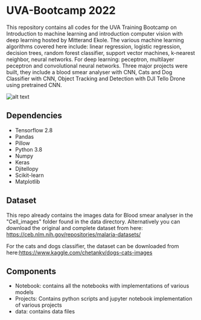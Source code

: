 # UVA-Bootcamp 2022

This repository contains all codes for the UVA Training Bootcamp on Introduction to machine learning and introduction computer vision with deep learning hosted by Mitterand Ekole.
The various machine learning algorithms covered here include: linear regression, logistic regression, decision trees, random forest classifier, support vector machines, k-nearest neighbor,
neural networks. For deep learning: peceptron, multilayer peceptron and convolutional neural networks.
Three major projects were built, they include a blood smear analyser with CNN, Cats and Dog Classifier with CNN, Object Tracking and Detection with DJI Tello Drone using pretrained CNN. 


![alt text](https://drive.google.com/file/d/11eMHdERx96Fg0byqJkUPELTVtZYLZQlB/view?usp=sharing)

## Dependencies
* Tensorflow 2.8
* Pandas
* Pillow
* Python 3.8
* Numpy
* Keras
* Djitellopy
* Scikit-learn
* Matplotlib

## Dataset
This repo already contains the images data for Blood smear analyser in the "Cell_images" folder found in the data directory.
Alternatively you can download the original and complete dataset from here: https://ceb.nlm.nih.gov/repositories/malaria-datasets/

For the cats and dogs classifier, the dataset can be downloaded from here:https://www.kaggle.com/chetankv/dogs-cats-images


## Components
* Notebook: contains all the notebooks with implementations of various models
* Projects: Contains python scripts and jupyter notebook implementation of various projects
* data: contains data files




